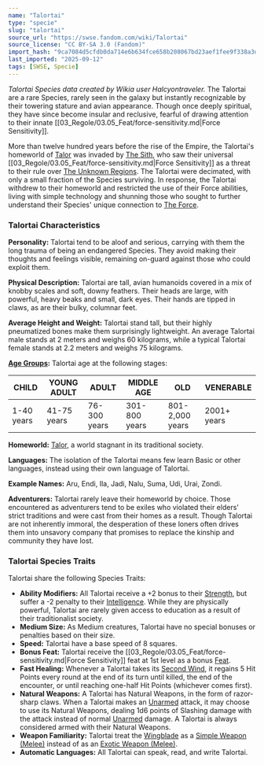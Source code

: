 ```yaml
---
name: "Talortai"
type: "specie"
slug: "talortai"
source_url: "https://swse.fandom.com/wiki/Talortai"
source_license: "CC BY-SA 3.0 (Fandom)"
import_hash: "9ca7084d5cfdb0da714e6b634fce658b208067bd23aef1fee9f338a3d6a6caa9"
last_imported: "2025-09-12"
tags: [SWSE, Specie]
---
```

*Talortai Species data created by Wikia user Halcyontraveler.* 
The Talortai are a rare Species, rarely seen in the galaxy but instantly recognizable by their towering stature and avian appearance. Though once deeply spiritual, they have since become insular and reclusive, fearful of drawing attention to their innate [[03_Regole/03.05_Feat/force-sensitivity.md|Force Sensitivity]]. 

More than twelve hundred years before the rise of the Empire, the Talortai's homeworld of [Talor](https://swse.fandom.com/wiki/Talor) was invaded by [The Sith](https://swse.fandom.com/wiki/The_Sith), who saw their universal [[03_Regole/03.05_Feat/force-sensitivity.md|Force Sensitivity]] as a threat to their rule over [The Unknown Regions](https://swse.fandom.com/wiki/The_Unknown_Regions). The Talortai were decimated, with only a small fraction of the Species surviving. In response, the Talortai withdrew to their homeworld and restricted the use of their Force abilities, living with simple technology and shunning those who sought to further understand their Species' unique connection to [The Force](https://swse.fandom.com/wiki/The_Force).

### Talortai Characteristics
**Personality:** Talortai tend to be aloof and serious, carrying with them the long trauma of being an endangered Species. They avoid making their thoughts and feelings visible, remaining on-guard against those who could exploit them. 

**Physical Description:** Talortai are tall, avian humanoids covered in a mix of knobby scales and soft, downy feathers. Their heads are large, with powerful, heavy beaks and small, dark eyes. Their hands are tipped in claws, as are their bulky, columnar feet.  

**Average Height and Weight:** Talortai stand tall, but their highly pneumatized bones make them surprisingly lightweight. An average Talortai male stands at 2 meters and weighs 60 kilograms, while a typical Talortai female stands at 2.2 meters and weighs 75 kilograms. 

**[Age Groups](https://swse.fandom.com/wiki/Age_Groups):** Talortai age at the following stages: 

| CHILD | YOUNG ADULT | ADULT | MIDDLE AGE | OLD | VENERABLE |
| --- | --- | --- | --- | --- | --- |
| 1-40 years | 41-75 years | 76-300 years | 301-800 years | 801-2,000 years | 2001+ years |

**Homeworld:** [Talor](https://swse.fandom.com/wiki/Talor), a world stagnant in its traditional society.

**Languages:** The isolation of the Talortai means few learn Basic or other languages, instead using their own language of Talortai.

**Example Names:** Aru, Endi, Ila, Jadi, Nalu, Suma, Udi, Urai, Zondi.

**Adventurers:** Talortai rarely leave their homeworld by choice. Those encountered as adventurers tend to be exiles who violated their elders' strict traditions and were cast from their homes as a result. Though Talortai are not inherently immoral, the desperation of these loners often drives them into unsavory company that promises to replace the kinship and community they have lost.

### Talortai Species Traits
Talortai share the following Species Traits:
- **Ability Modifiers:** All Talortai receive a +2 bonus to their [Strength](https://swse.fandom.com/wiki/Strength), but suffer a -2 penalty to their [Intelligence](https://swse.fandom.com/wiki/Intelligence). While they are physically powerful, Talortai are rarely given access to education as a result of their traditionalist society.
- **Medium Size:** As Medium creatures, Talortai have no special bonuses or penalties based on their size.
- **Speed:** Talortai have a base speed of 8 squares.
- **Bonus Feat:** Talortai receive the [[03_Regole/03.05_Feat/force-sensitivity.md|Force Sensitivity]] feat at 1st level as a bonus [Feat](https://swse.fandom.com/wiki/Feat).
- **Fast Healing:** Whenever a Talortai takes its [Second Wind](https://swse.fandom.com/wiki/Second_Wind), it regains 5 Hit Points every round at the end of its turn until killed, the end of the encounter, or until reaching one-half Hit Points (whichever comes first).
- **Natural Weapons:** A Talortai has Natural Weapons, in the form of razor-sharp claws. When a Talortai makes an [Unarmed](https://swse.fandom.com/wiki/Unarmed) attack, it may choose to use its Natural Weapons, dealing 1d6 points of Slashing damage with the attack instead of normal [Unarmed](https://swse.fandom.com/wiki/Unarmed) damage. A Talortai is always considered armed with their Natural Weapons.
- **Weapon Familiarity:** Talortai treat the [Wingblade](https://swse.fandom.com/wiki/Wingblade) as a [Simple Weapon (Melee)](https://swse.fandom.com/wiki/Simple_Weapon_(Melee)) instead of as an [Exotic Weapon (Melee)](https://swse.fandom.com/wiki/Exotic_Weapon_(Melee)).
- **Automatic Languages:** All Talortai can speak, read, and write Talortai.